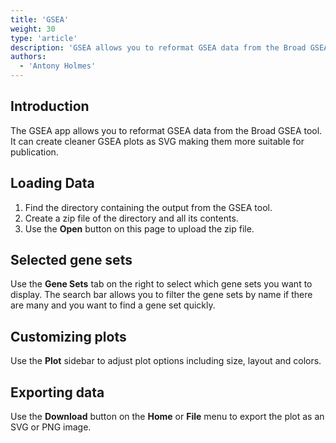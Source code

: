 ```yaml
---
title: 'GSEA'
weight: 30
type: 'article'
description: 'GSEA allows you to reformat GSEA data from the Broad GSEA tool.'
authors:
  - 'Antony Holmes'
---
```


## Introduction

The GSEA app allows you to reformat GSEA data from the Broad GSEA tool. It can create cleaner GSEA plots as SVG making them more suitable for publication.

## Loading Data

1. Find the directory containing the output from the GSEA tool.
2. Create a zip file of the directory and all its contents.
3. Use the <strong>Open</strong> button on this page to upload the zip file.

## Selected gene sets

Use the <strong>Gene Sets</strong> tab on the right to select which gene sets you want to display. The search bar allows you to filter the gene sets by name if there are many and you want to find a gene set quickly.

## Customizing plots

Use the <strong>Plot</strong> sidebar to adjust plot options including size, layout and colors.

## Exporting data

Use the <strong>Download</strong> button on the <strong>Home</strong> or <strong>File</strong> menu to export the plot as an SVG or PNG image.
